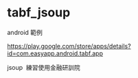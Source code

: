 # tabf_jsoup

android 範例

https://play.google.com/store/apps/details?id=com.easyapp.android.tabf.app

jsoup  練習使用金融研訓院
